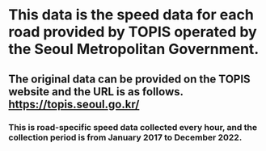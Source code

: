 # This data is the speed data for each road provided by TOPIS operated by the Seoul Metropolitan Government.

## The original data can be provided on the TOPIS website and the URL is as follows. https://topis.seoul.go.kr/

### This is road-specific speed data collected every hour, and the collection period is from January 2017 to December 2022.